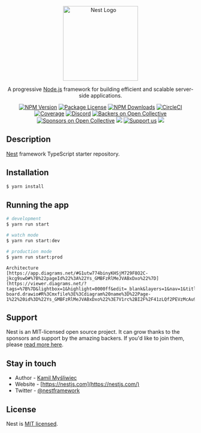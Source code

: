<p align="center">
  <a href="http://nestjs.com/" target="blank"><img src="https://nestjs.com/img/logo-small.svg" width="200" alt="Nest Logo" /></a>
</p>

[circleci-image]: https://img.shields.io/circleci/build/github/nestjs/nest/master?token=abc123def456
[circleci-url]: https://circleci.com/gh/nestjs/nest

  <p align="center">A progressive <a href="http://nodejs.org" target="_blank">Node.js</a> framework for building efficient and scalable server-side applications.</p>
    <p align="center">
<a href="https://www.npmjs.com/~nestjscore" target="_blank"><img src="https://img.shields.io/npm/v/@nestjs/core.svg" alt="NPM Version" /></a>
<a href="https://www.npmjs.com/~nestjscore" target="_blank"><img src="https://img.shields.io/npm/l/@nestjs/core.svg" alt="Package License" /></a>
<a href="https://www.npmjs.com/~nestjscore" target="_blank"><img src="https://img.shields.io/npm/dm/@nestjs/common.svg" alt="NPM Downloads" /></a>
<a href="https://circleci.com/gh/nestjs/nest" target="_blank"><img src="https://img.shields.io/circleci/build/github/nestjs/nest/master" alt="CircleCI" /></a>
<a href="https://coveralls.io/github/nestjs/nest?branch=master" target="_blank"><img src="https://coveralls.io/repos/github/nestjs/nest/badge.svg?branch=master#9" alt="Coverage" /></a>
<a href="https://discord.gg/G7Qnnhy" target="_blank"><img src="https://img.shields.io/badge/discord-online-brightgreen.svg" alt="Discord"/></a>
<a href="https://opencollective.com/nest#backer" target="_blank"><img src="https://opencollective.com/nest/backers/badge.svg" alt="Backers on Open Collective" /></a>
<a href="https://opencollective.com/nest#sponsor" target="_blank"><img src="https://opencollective.com/nest/sponsors/badge.svg" alt="Sponsors on Open Collective" /></a>
  <a href="https://paypal.me/kamilmysliwiec" target="_blank"><img src="https://img.shields.io/badge/Donate-PayPal-ff3f59.svg"/></a>
    <a href="https://opencollective.com/nest#sponsor"  target="_blank"><img src="https://img.shields.io/badge/Support%20us-Open%20Collective-41B883.svg" alt="Support us"></a>
  <a href="https://twitter.com/nestframework" target="_blank"><img src="https://img.shields.io/twitter/follow/nestframework.svg?style=social&label=Follow"></a>
</p>
  <!--[![Backers on Open Collective](https://opencollective.com/nest/backers/badge.svg)](https://opencollective.com/nest#backer)
  [![Sponsors on Open Collective](https://opencollective.com/nest/sponsors/badge.svg)](https://opencollective.com/nest#sponsor)-->

## Description

[Nest](https://github.com/nestjs/nest) framework TypeScript starter repository.

## Installation

```bash
$ yarn install
```

## Running the app

```bash
# development
$ yarn run start

# watch mode
$ yarn run start:dev

# production mode
$ yarn run start:prod
```

```
Architecture
[https://app.diagrams.net/#G1utw774binyKHSjM729F8O2C-jkcg9swO#%7B%22pageId%22%3A%22Ys_GMBFzRlMeJVABxDxo%22%7D](https://viewer.diagrams.net/?tags=%7B%7D&lightbox=1&highlight=0000ff&edit=_blank&layers=1&nav=1&title=web-board.drawio#R%3Cmxfile%3E%3Cdiagram%20name%3D%22Page-1%22%20id%3D%22Ys_GMBFzRlMeJVABxDxo%22%3E7V1rc%2BI2F%2F41zLQf2PEVzMcAu91tky4Nybvtp4zACig1lmuLBPLrX8k3bEsJZgHLZDSTydhCvp3z6Og5j2S5Y45Wm99CECxvsAu9jqG5m4457hjGwOrR%2F6xgmxToPSctWYTITct2BVP0CtNCLS1dIxdGpYoEY4%2BgoFw4x74P56RUBsIQv5SrPWKvfNUALCBXMJ0Djy%2F9gVyyTEodW9uVf4VoscyurGvpLyuQVU4LoiVw8UuhyPzcMUchxiTZWm1G0GPGy%2BySHPfljV%2FzGwuhT%2Boc8Nfkv6X3auLpjf369%2BzG8gZk0u2b6c2RbfbE0KUGSHdxSJZ4gX3gfd6VDkO89l3ITqvRvV2da4wDWqjTwidIyDb1JlgTTIuWZOWlv8INIn%2Bzwz%2FZ6d4%2FhV%2FGm%2FTM8c422%2FFJuC0cxHb%2FKf62Oyzey47jzZRaLsLrcA7fsU0GNxAuIHnPhkZSkRmucIXUC79BvIL0hmiFEHqAoOcyskAK0EVeb%2BdDupG68QCXpud9Bt46vdKfcEM%2BPUWcp8t%2BfFkiAqcBiG3yQltz2Wdv2vEZhgRu3n3w9FezlzaFNBh0%2B05a8LJrWnrWXpaFZpUdeHJj9RyF%2F7dsY9TEv90q%2BPcGyqPHerTXKo8aXEAbgvm%2F0Hdp4dXkW8foefRhhi56ppsLtvnLnzAiv087Br2gdku3H9deUvnXrDa9k8IB7QuNluzIaHFWLxm6YKzef2vGYYb0UUkXeGjhd8wrRsmoOWAY2yersrN3cqooAL7wXDPq4UXshO4cezhMzoh8RBDwhKe8WlM70VPB8BlRP%2B3cnFyjfN2q9zkEdemprvEC%2BQcdcYcpLBlphYcdd0%2FvOr73KELYj86B0dQvYw8%2BktNANodjRu31mpDNKfLJMWtzmM0tW0JFMVSMbu9pRe17AEMay6j13wwRh6E%2FN3QVqMzhoxACQm%2Fny33gxhtnv%2BItBG4DlxlDD779PKcAcCGqHB91nfZBuHcp9OXnaUivJg2xBq3iIT0uukxwRFR0%2BQjR5QTBpKe1L5gYlxJM2M4Ehog%2BNwvukvKjfs3AlJ2wJYGpLwxMixBO%2F7pmrYZvG9ESBGxzvvUQdXZo7m8hswQW17O8IKfo39eEngam5VGCC90%2BEc20ys3KEGRGjqBVOedqVFmzLph7HbPMPSlNbN9ulBiYhboghG8lRx3DHJTTlXIWU3XnC1p5gHlg%2BIh9krVv1hjmS%2BS512CL18wuEaFOy%2FaGSxyiV1ofZC6lP4ckbdemVqoxZUem5wwh8%2FEk86peKboBm1LFaxCR7G6w54EgQjMvQ8uKtjXkDzEheNVYqK5AyhTJkJYoUr8HqvRqt3BOgL%2BgD7iDsF2%2BXt%2Fgr9cXXM6sXA14NDj6tEcfslYXcUjOH%2FQIcPPqMavP4Lpe060q8lj3HQMnpKnvKMnUxz5OoIg8r1JUyUKZx9AceFdp8Qq5btwHsVaC%2FMV1XG1s7UpuU%2BuwIkwPf%2FTiIZUlPZDm3OYwwMgnsbnsIf2jBhyx3sMeMy3IHuq7ffrHqodkRFkZCQGK0QQpVl8gwyvtBwkgYJa3pINh%2BX702A%2FWbRkF%2B8BZRcvpAh4vwLGA54NVGsio%2BahrFDaax0ZPOjYcDhvzOPtwHwBJ0EEoqaMdyypQAGkeIAPpABnwwSPOShVAWgEQXcBFmkWIwfNpj9rpwYvld4UQ6QixpSOEJ6XpUInKhI7MhIyKaFU7FcpzqA%2BbChk87VWp0ClD0QFobUsqZJjCVOhBAUMuMKTnQQY%2FXSLtoh5IPClAJcpSASI9DzL4uQkqUW4RQFqQB%2FHjy3ATIMocFUJagRD5eRA%2F0IeCB%2BC6FCOR6mEkw6Nu5nQ%2BePBabExOwSJ%2B1jiAMBwocDQODkM0F6RRcNiX86KPYCoI75i6UzrMNIvfO6fDTA3Ukjkd2X1%2FzEkdVkV2EiVwjU7qMPnEPogn9yl98bgZtv2yo5W%2BuIMcLxkoGemU3XTepi9HXzR5lUDpiy0AhnR90eTFAYIIs4vK%2BmQCQ7quaPKawJzSCJXxSQZGo3ritz9%2BXG9Mf3r%2FHX%2F%2Fn7P9dnfvjgXrAMzxarX2EdmqqCEZHNKlRFPN22s3QqSriaaauNdqhMiXFC1xD8MeVMkmx8kmdsYrD5ZN9He8%2FSFkE4sXRlV2fMpQZB08uiFdNrHE6m0umyimKwsa0oUTa4%2BipqAhCxrSpRNLkAMp6UQ%2BMORPxbJ4tVVlx21CiHT9xOJlV5Udtwkh0vUTu8%2F5%2FYIm3DS%2F9kq22NP%2BVaHatfiKxetkH2iiTq%2ByyJ%2F0iTpZ5P9YzaqrfdKMPU0r3jvdxLi6ax1lglJLmpttXYz%2FfzKEntjPVk0%2F99vlZlu5%2BSA32zXdnM0rbYmfe5fDknZ%2BtnSjUwneutmsu426ZKlV3u7rF%2BjtptYe1Op2yO1yKb96x5B9dSVedvmXH3D2K%2Bdy6WurO9I%2FO9H%2F8N3bEQ2hbmzrtyy48QOTV0FAC0Z4FWA%2FHhbnFwi%2BAWyNeS02HjMYk2Iu5iMFPekNyZHboxSa0a5R7WlIeqkZ7VrV6RtSberfLu7vqOB4vE%2BdlgVH%2FmWXCVjASBQS889VaXGVi4mGtvRo2BcsUZ9YuapAqvlYB%2Fm6Oj%2Bqaw9s3tcHLxl8nLP5Iaiv9NScr9Vo04GjTXkrupwJUH1%2BKkP69SIFhqbBIH3KU58fkRqDaDnDIHQVIJoHhPSJTg6fmU5EL7crLJwdC%2FLnNjn8XNn0M0ZjSADyeLKoYHF%2BWEif0DQwOL83mHRn2wcJKfnOuYWU0%2BfS6aEThuRdlmFXswzLrrg7SfvTwyoeP8XXP7JlWZT08jYK9kovg3atJOTw0kuuSAv1l1u4juKYaGj33%2Bi%2Fzx5kL3VdjhBjSRdiHF6IKdpcqTHHvR3HqTFGXTXGOJvHeTXmDrPRnxkIFaM6llE5lyfJOOJ5oSOVhEvBg3RVJlMByl0C61incE5E37JQqDg7KqRLM4OBVML9M2lXY%2BPXGY%2FeT7jtVhFuXbuctVYbz6JqO1XX2jXRbcDrZiP2tih7R5RGhx570YsG4fg%2FLaGEm%2FBjcdJTI7MvYMqNpkYDUTp6qB1VxnQYDqofUe6adXu%2BwdlwwL%2BYf7UmyxwLigwdR4bydnY5KdNA%2FCFzBQlpkJCeNemaI5NLtXtcIqdINchUr1VkSs%2FeKlQU%2BTi3Dtrl1uzOi536hI0hTGH4jOhTC4Ybkgoj4LGhZ426zNCGlHpB323tgENVf84Xq98XJ8%2FGqnWNp9UVyysKfdpBB8ORPuiga2IS%2FZbPFWM6kDHtmtXlsOi8ry%2BA4j6CoQKFPFC0gEeLcysFCnmgkD74oOvqfez93HovCzdaxsH5geerDcLCqT5f7%2B4mjHx7CF7Qa6e6iG6fS8QWfluBHwu4RrMQhIi9a5WasxshV9Huo51fWYCq368ZNU%2Fy4pXQ%2BXym5YLtk5o3fQgO3m1VreTawjvmmXYIwZx00ZwaTgGicUA0ybOFd8yz7AQQS4z%2F7T7icKVA0TgomuTZwjvmX858xa4CQuNAaME3uXjuwCJDEhi%2BUA6GPfo4queQgI0m38ASY4PXcotJBVNqYKiSipNo%2BfpPJhXmKabDiL3PU8mOpfm0jbDM4gvlk49Ifabi6LiQN7LLyTF0nlMWkfH0ombGSICF9ExD51llERYBiCJmR4WN5rEhPeHQeQm4iA2yDaBKRaVAQ34Kkt1AARuzebgNVKSQAQfpWUdOngufOvJo39GlZvMjlpiylXwVMhpHRpMfsBGn0IIvy8fIoAXIBQQrXEjARaOf%2FRXjgieeTxgpLEjAQt1pp%2BfDAk80VeIhERC1dayzjY3z7DIDRFcpFZIELOmg4DlmoLRMGVCQLmYKvt6u1Ah5eDijisnGMzEmxQXq6IMtb7ALWY3%2FAw%3D%3D%3C%2Fdiagram%3E%3C%2Fmxfile%3E)
```

## Support

Nest is an MIT-licensed open source project. It can grow thanks to the sponsors and support by the amazing backers. If you'd like to join them, please [read more here](https://docs.nestjs.com/support).

## Stay in touch

- Author - [Kamil Myśliwiec](https://kamilmysliwiec.com)
- Website - [https://nestjs.com](https://nestjs.com/)
- Twitter - [@nestframework](https://twitter.com/nestframework)

## License

Nest is [MIT licensed](LICENSE).
